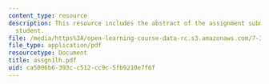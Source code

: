 ```yaml
---
content_type: resource
description: This resource includes the abstract of the assignment submitted by the
  student.
file: /media/https%3A/open-learning-course-data-rc.s3.amazonaws.com/7-349-biological-computing-at-the-crossroads-of-engineering-and-science-spring-2005/ca5006b6393cc512cc9c5fb9210e7f6f_assgn1lh.pdf
file_type: application/pdf
resourcetype: Document
title: assgn1lh.pdf
uid: ca5006b6-393c-c512-cc9c-5fb9210e7f6f
---
```

